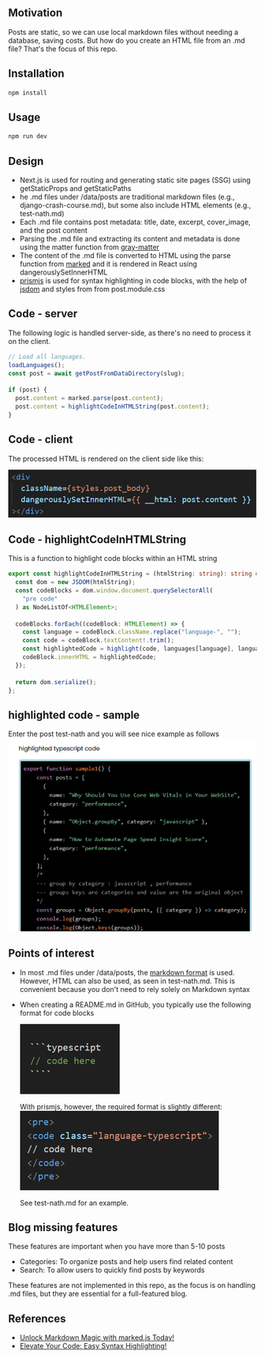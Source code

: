 <h2>Motivation</h2>
Posts are static, so we can use local markdown files without needing a database, saving costs. But how do you create an HTML file from an .md file? That's the focus of this repo.

<h2>Installation</h2>

```bash
npm install
```

<h2>Usage</h2>

```bash
npm run dev
```

<h2>Design</h2>
<ul>
<li>Next.js is used for routing and generating static site pages (SSG) using getStaticProps and getStaticPaths</li>
<li>he .md files under /data/posts are traditional markdown files (e.g., django-crash-course.md), but some also include HTML elements (e.g., test-nath.md)</li>
<li>Each .md file contains post metadata: title, date, excerpt, cover_image, and the post content</li>
<li>Parsing the .md file and extracting its content and metadata is done using the matter function from <a href='https://www.npmjs.com/package/gray-matter'>gray-matter</a></li>
<li>The content of the .md file is converted to HTML using the parse function from <a href='https://www.npmjs.com/package/marked'>marked</a> and it is rendered in React using dangerouslySetInnerHTML</li>
<li><a href='https://www.npmjs.com/package/prismjs'>prismjs</a> is used for syntax highlighting in code blocks, with the help of <a href='https://www.npmjs.com/package/jsdom'>jsdom</a> and styles from from post.module.css</li>
</ul>

<h2>Code - server</h2>
The following logic is handled server-side, as there's no need to process it on the client.

```typescript
// Load all languages.
loadLanguages();
const post = await getPostFromDataDirectory(slug);

if (post) {
  post.content = marked.parse(post.content);
  post.content = highlightCodeInHTMLString(post.content);
}
```

<h2>Code - client</h2>
<p>The processed HTML is rendered on the client side like this:</p>

<img src="./figs/client.png"/>

<h2>Code - highlightCodeInHTMLString</h2>
This is a function to highlight code blocks within an HTML string

```typescript
export const highlightCodeInHTMLString = (htmlString: string): string => {
  const dom = new JSDOM(htmlString);
  const codeBlocks = dom.window.document.querySelectorAll(
    "pre code"
  ) as NodeListOf<HTMLElement>;

  codeBlocks.forEach((codeBlock: HTMLElement) => {
    const language = codeBlock.className.replace("language-", "");
    const code = codeBlock.textContent!.trim();
    const highlightedCode = highlight(code, languages[language], language);
    codeBlock.innerHTML = highlightedCode;
  });

  return dom.serialize();
};
```

<h2>highlighted code - sample</h2>
Enter the post test-nath and you will see nice example as follows

<img src="./figs/highlight-nath-test-sample.png"/>

<h2>Points of interest</h2>
<ul>
<li>In most .md files under /data/posts, the <a href='https://www.markdownguide.org/basic-syntax/'>markdown format</a> is used. However, HTML can also be used, as seen in test-nath.md. This is convenient because you don't need to rely solely on Markdown syntax</li>
<li><p>When creating a README.md in GitHub, you typically use the following format for code blocks</p>

<img src="./figs/github-readme.png"/>

With prismjs, however, the required format is slightly different:
<img src="./figs/prism.png">

See test-nath.md for an example.

</li> 
</ul>

<h2>Blog missing features</h2>
These features are important when you have more than 5-10 posts
<ul>
<li>Categories: To organize posts and help users find related content</li>
<li>Search: To allow users to quickly find posts by keywords</li>
</ul>

These features are not implemented in this repo, as the focus is on handling .md files, but they are essential for a full-featured blog.

<h2>References</h2>
<ul>
<li><a href = 'https://youtu.be/iVaApw3hU4c?si=64ZSkaWQQma1Klwi'> Unlock Markdown Magic with marked.js Today! </a></li>
<li><a href = 'https://youtu.be/QA09kTYLegY?si=KCgpsSqYW3zh-bbB'>  Elevate Your Code: Easy Syntax Highlighting! </a></li>
</ul>
